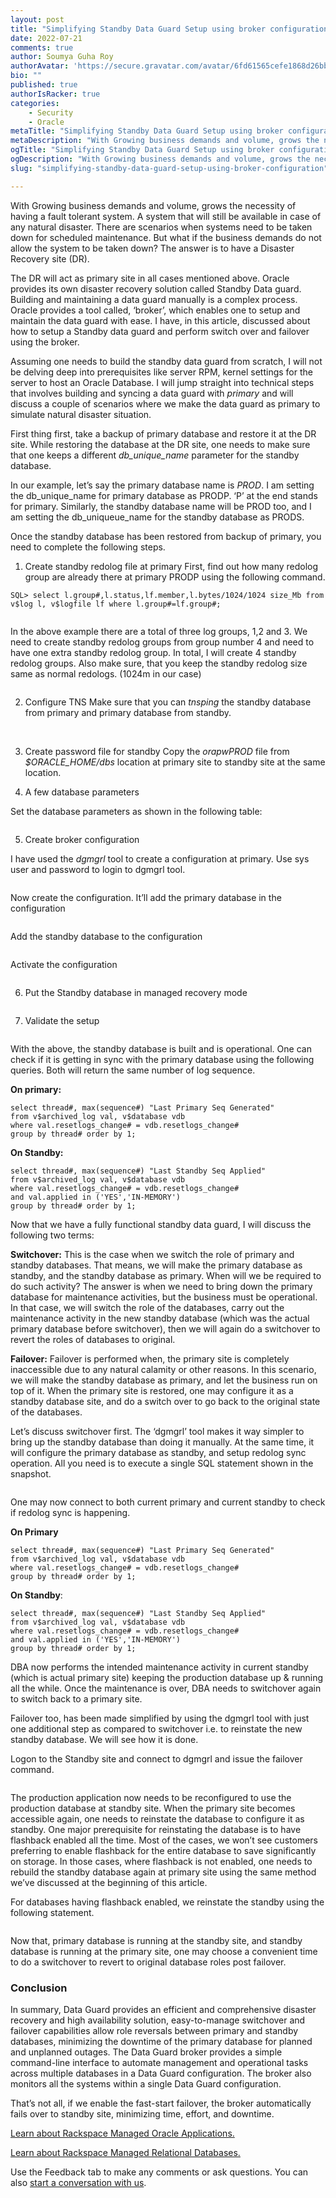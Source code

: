 ```yaml
---
layout: post
title: "Simplifying Standby Data Guard Setup using broker configuration"
date: 2022-07-21
comments: true
author: Soumya Guha Roy
authorAvatar: 'https://secure.gravatar.com/avatar/6fd61565cefe1868d26bb30c97832409'
bio: ""
published: true
authorIsRacker: true
categories:
    - Security
    - Oracle
metaTitle: "Simplifying Standby Data Guard Setup using broker configuration"
metaDescription: "With Growing business demands and volume, grows the necessity of having a fault tolerant system."
ogTitle: "Simplifying Standby Data Guard Setup using broker configuration   "
ogDescription: "With Growing business demands and volume, grows the necessity of having a fault tolerant system. ."
slug: "simplifying-standby-data-guard-setup-using-broker-configuration"

---
```

With Growing business demands and volume, grows the necessity of having a fault tolerant system. A system that will still be available in case of any natural disaster. There are scenarios when systems need to be taken down for scheduled maintenance. But what if the business demands do not allow the system to be taken down? The answer is to have a Disaster Recovery site (DR). 

<!--more-->

The DR will act as primary site in all cases mentioned above. Oracle provides its own disaster recovery solution called Standby Data guard. Building and maintaining a data guard manually is a complex process. Oracle provides a tool called, ‘broker’, which enables one to setup and maintain the data guard with ease. I have, in this article, discussed about how to setup a Standby data guard and perform switch over and failover using the
 broker.


Assuming one needs to build the standby data guard from scratch, I will not be delving deep into prerequisites like server RPM, kernel settings for the server to host an Oracle Database. I will jump straight into technical steps that involves building and syncing a data guard with *primary* and will discuss a couple of scenarios where we make the data guard as primary to simulate natural disaster situation.


First thing first, take a backup of primary database and restore it at the DR site.
While restoring the database at the DR site, one needs to make sure that one keeps a different *db_unique_name* parameter for the standby database.

In our example, let’s say the primary database name is *PROD*.
I am setting the db_unique_name for primary database as PRODP. ‘P’ at the end stands for primary.
Similarly, the standby database name will be PROD too, and I am setting the db_uniqueue_name for the standby database as PRODS.

Once the standby database has been restored from backup of primary, you need to complete the following steps.

1.	Create standby redolog file at primary
First, find out how many redolog group are already there at primary PRODP using the following command.


```
SQL> select l.group#,l.status,lf.member,l.bytes/1024/1024 size_Mb from v$log l, v$logfile lf where l.group#=lf.group#;
```

<img src=Picture1.png title="" alt="">

In the above example there are a total of three log groups, 1,2 and 3. We need to create standby redolog groups from group number 4 and need to have one extra standby redolog group. In total, I will create 4 standby redolog groups. Also make sure, that you keep the standby redolog size same as normal redologs. (1024m in our case)

<img src=Picture2.png title="" alt="">

2.	Configure TNS
Make sure that you can _tnsping_ the standby database from primary and primary database from standby. 

<img src=Picture3.png title="" alt="">
<img src=Picture4.png title="" alt="">

3.	Create password file for standby
Copy the *orapwPROD* file from *$ORACLE_HOME/dbs* location at primary site to standby site at the same location.

4.	A few database parameters

Set the database parameters as shown in the following table:

<img src=Picture5.png title="" alt="">

5.	Create broker configuration

I have used the *dgmgrl* tool to create a configuration at primary. Use sys user and password to login to dgmgrl tool.

<img src=Picture6.png title="" alt="">

Now create the configuration. It’ll add the primary database in the configuration

<img src=Picture7.png title="" alt="">

Add the standby database to the configuration

<img src=Picture8.png title="" alt="">

Activate the configuration

<img src=Picture9.png title="" alt="">

6.	Put the Standby database in managed recovery mode

<img src=Picture10.png title="" alt="">

7.	Validate the setup

<img src=Picture11.png title="" alt="">

With the above, the standby database is built and is operational.
One can check if it is getting in sync with the primary database using the following queries. Both will return the same number of log sequence.

**On primary:**

``` 
select thread#, max(sequence#) "Last Primary Seq Generated"
from v$archived_log val, v$database vdb
where val.resetlogs_change# = vdb.resetlogs_change#
group by thread# order by 1;  
```

**On Standby:**

```
select thread#, max(sequence#) "Last Standby Seq Applied"
from v$archived_log val, v$database vdb
where val.resetlogs_change# = vdb.resetlogs_change#
and val.applied in ('YES','IN-MEMORY')
group by thread# order by 1;
```

Now that we have a fully functional standby data guard, I will discuss the following two terms:

**Switchover:** This is the case when we switch the role of primary and standby databases. That means, we will make the primary database as standby, and the standby database as primary. When will we be
 required to do such activity? The answer is when we need to bring down the primary database for maintenance activities, but the business must be operational. In that case, we will switch the role of the databases, carry out the maintenance activity in the new standby database (which was the actual primary database before switchover), then we will again do a switchover to revert the roles of databases to original.

**Failover:**  Failover is performed when, the primary site is completely inaccessible due to any natural calamity or other reasons. In this scenario, we will make the standby database as primary, and let the business run on top of it. When the primary site is restored, one may configure it as a standby database site, and do a switch over to go back to the original state of the databases.

Let’s discuss switchover first. The ‘dgmgrl’ tool makes it way simpler to bring up the standby database than doing it manually. At the same time, it will configure the primary database as standby, and setup redolog sync operation. All you need is to execute a single SQL statement shown in the snapshot.

<img src=Picture12.png title="" alt="">

One may now connect to both current primary and current standby to check if redolog sync is happening. 

**On Primary**

```
select thread#, max(sequence#) "Last Primary Seq Generated"
from v$archived_log val, v$database vdb
where val.resetlogs_change# = vdb.resetlogs_change#
group by thread# order by 1;  
```

**On Standby**: 

```
select thread#, max(sequence#) "Last Standby Seq Applied"
from v$archived_log val, v$database vdb
where val.resetlogs_change# = vdb.resetlogs_change#
and val.applied in ('YES','IN-MEMORY')
group by thread# order by 1;
```


DBA now performs the intended maintenance activity in current standby (which is actual primary site) keeping the production database up & running all the while. Once the maintenance is over, DBA needs to switchover again to switch back to a primary site.

Failover too, has been made simplified by using the dgmgrl tool with just one additional step as compared to switchover i.e. to reinstate the new standby database. We will see how it is done.

Logon to the Standby site and connect to dgmgrl and issue the failover command.

<img src=Picture13.png title="" alt="">

The production application now needs to be reconfigured to use the production database at standby site. 
When the primary site becomes accessible again, one needs to reinstate the database to configure it as standby. One major prerequisite for reinstating the database is to have flashback enabled all the time.
Most of the cases, we won’t see customers preferring to enable flashback for the entire database to save significantly on storage.  In those cases, where flashback is not enabled, one needs to rebuild the standby database again at primary site using the same method we’ve discussed at the beginning of this article.

For databases having flashback enabled, we reinstate the standby using the following statement.

<img src=Picture14.png title="" alt="">

Now that, primary database is running at the standby site, and standby database is running at the primary site, one may choose a convenient time to do a switchover to revert to original database roles post failover.

### Conclusion

In summary, Data Guard provides an efficient and comprehensive disaster recovery and high availability solution, 
easy-to-manage switchover and failover capabilities allow role reversals between primary and standby databases, minimizing the downtime of the primary database for planned and unplanned outages.
The Data Guard broker provides a simple command-line interface to automate management and operational tasks across multiple databases in a Data Guard configuration. 
The broker also monitors all the systems within a single Data Guard configuration.

That’s not all, if we enable the fast-start failover, the broker automatically fails over to standby site, minimizing time, effort, and downtime.


<a class="cta purple" id="cta" href="https://www.rackspace.com/applications/oracle">Learn about Rackspace Managed Oracle Applications.</a>

<a class="cta purple" id="cta" href="https://www.rackspace.com/data/managed-sql"> Learn about Rackspace Managed Relational Databases.</a>


Use the Feedback tab to make any comments or ask questions. You can also
[start a conversation with us](https://www.rackspace.com/contact).
